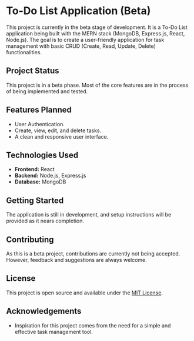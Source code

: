 # To-Do List Application (Beta)

This project is currently in the beta stage of development. It is a To-Do List application being built with the MERN stack (MongoDB, Express.js, React, Node.js). The goal is to create a user-friendly application for task management with basic CRUD (Create, Read, Update, Delete) functionalities.

## Project Status

This project is in a beta phase. Most of the core features are in the process of being implemented and tested.

## Features Planned

- User Authentication.
- Create, view, edit, and delete tasks.
- A clean and responsive user interface.

## Technologies Used

- **Frontend:** React
- **Backend:** Node.js, Express.js
- **Database:** MongoDB

## Getting Started

The application is still in development, and setup instructions will be provided as it nears completion.

## Contributing

As this is a beta project, contributions are currently not being accepted. However, feedback and suggestions are always welcome.

## License

This project is open source and available under the [MIT License](LICENSE).

## Acknowledgements

- Inspiration for this project comes from the need for a simple and effective task management tool.
